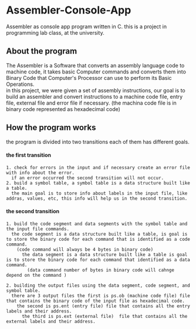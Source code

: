 # Assembler-Console-App
Assembler as console app program written in C.  this is a project in programming lab class, at the university.
  
  
## About the program
The Assembler is a Software that converts an assembly language code to machine code, it takes basic Computer commands and converts them into Binary Code that Computer's Processor can use to perform its Basic Operations.  
  in this project, we were given a set of assembly instructions, our goal is to build an assembler and convert instructions to a machine code file, entry file, external file and error file if necessary. (the machina code file is in binary code represented as hexadecimal code)


## How the program works
the program is divided into two transitions each of them has different goals.  

#### the first transition  
    1. check for errors in the input and if necessary create an error file with info about the error.  
      if an error occurred the second transition will not occur.
    2. build a symbol table, a symbol table is a data structure built like a table.  
      the main goal is to store info about labels in the input file, like addras, values, etc, this info will help us in the second transition.
      
      
  #### the second transition
    1. build the code segment and data segments with the symbol table and the input file commands.  
      the code segment is a data structure built like a table, is goal is to store the binary code for each command that is identified as a code command.  
        (code command will always be 4 bytes in binary code)  
          the data segment is a data structure built like a table is goal is to store the binary code for each command that identified as a data command.  
            (data command number of bytes in binary code will cahnge depend on the command )
            
    2. building the output files using the data segment, code segment, and symbol table.  
      there are 3 output files the first is ps.ob (machine code file) file that contains the binary code of the input file as hexadecimal code.  
        the second is ps.ent (entry file) file that contains all the entry labels and their address.  
          the third is ps.ext (external file)  file that contains all the external labels and their address.
